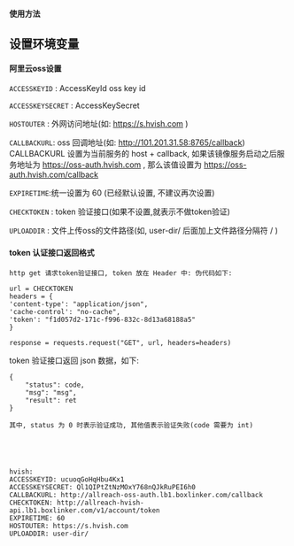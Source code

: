 #### 使用方法

## 设置环境变量

#### 阿里云oss设置

  `ACCESSKEYID` : AccessKeyId oss key id
  
  `ACCESSKEYSECRET` : AccessKeySecret 
  
  `HOSTOUTER` : 外网访问地址(如: https://s.hvish.com )
  
  `CALLBACKURL`: oss 回调地址(如: http://101.201.31.58:8765/callback)
   CALLBACKURL 设置为当前服务的 host + callback,
   如果该镜像服务启动之后服务地址为 https://oss-auth.hvish.com , 
   那么该值设置为 https://oss-auth.hvish.com/callback
  
  `EXPIRETIME`:统一设置为 60 (已经默认设置, 不建议再次设置)
  
  `CHECKTOKEN` : token 验证接口(如果不设置,就表示不做token验证)
  
  `UPLOADDIR` : 文件上传oss的文件路径(如, user-dir/ 后面加上文件路径分隔符 / )
  
  
#### token 认证接口返回格式

    http get 请求token验证接口, token 放在 Header 中: 伪代码如下:
   
    url = CHECKTOKEN
    headers = {
    'content-type': "application/json",
    'cache-control': "no-cache",
    'token': "f1d057d2-171c-f996-832c-8d13a68188a5"
    }
    
    response = requests.request("GET", url, headers=headers)

  token 验证接口返回 json 数据，如下:
  
    {
        "status": code,
        "msg": "msg",
        "result": ret
    }
    
    其中, status 为 0 时表示验证成功, 其他值表示验证失败(code 需要为 int)
    
    



    hvish:
    ACCESSKEYID: ucuoqGoHqHbu4Kx1
    ACCESSKEYSECRET: Ql1QIPtZtNzMOxY768nQJkRuPEI6h0
    CALLBACKURL: http://allreach-oss-auth.lb1.boxlinker.com/callback
    CHECKTOKEN: http://allreach-hvish-api.lb1.boxlinker.com/v1/account/token
    EXPIRETIME: 60
    HOSTOUTER: https://s.hvish.com
    UPLOADDIR: user-dir/
		